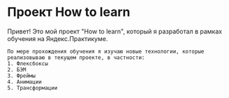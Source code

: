 # Проект How to learn
Привет! Это мой проект "How to learn", который я разработал в рамках обучения на Яндекс.Практикуме.
```
По мере прохождения обучения я изучаю новые технологии, которые реализовываю в текущем проекте, в частности:
1. Флексбоксы
2. БЭМ
3. Фреймы
4. Анимации
5. Трансформации
```
